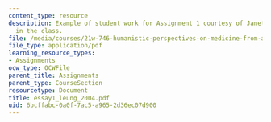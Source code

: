 ```yaml
---
content_type: resource
description: Example of student work for Assignment 1 courtesy of Janet Leung, a student
  in the class.
file: /media/courses/21w-746-humanistic-perspectives-on-medicine-from-ancient-greece-to-modern-america-spring-2005/6bcffabc0a0f7ac5a9652d36ec07d900_essay1_leung_2004.pdf
file_type: application/pdf
learning_resource_types:
- Assignments
ocw_type: OCWFile
parent_title: Assignments
parent_type: CourseSection
resourcetype: Document
title: essay1_leung_2004.pdf
uid: 6bcffabc-0a0f-7ac5-a965-2d36ec07d900
---
```


